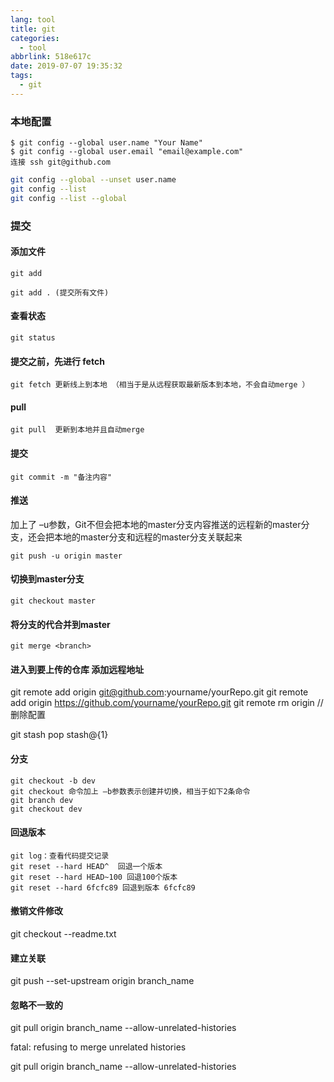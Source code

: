 ```yaml
---
lang: tool
title: git 
categories:
  - tool
abbrlink: 518e617c
date: 2019-07-07 19:35:32
tags:
  - git
---
```



### 本地配置
```
$ git config --global user.name "Your Name"
$ git config --global user.email "email@example.com"
连接 ssh git@github.com
```
<!--more-->

```bash
git config --global --unset user.name 
git config --list
git config --list --global
```

### 提交
#### 添加文件
```
git add 

git add . (提交所有文件)
```

#### 查看状态
```
git status
```

#### 提交之前，先进行 fetch
```
git fetch 更新线上到本地 （相当于是从远程获取最新版本到本地，不会自动merge ）
```

#### pull
```
git pull  更新到本地并且自动merge
```

#### 提交
```
git commit -m "备注内容"
```

#### 推送 
加上了 –u参数，Git不但会把本地的master分支内容推送的远程新的master分支，还会把本地的master分支和远程的master分支关联起来
```
git push -u origin master
```

#### 切换到master分支
```
git checkout master
```

#### 将<branch>分支的代合并到master
```
git merge <branch>
```
 
#### 进入到要上传的仓库 添加远程地址
git remote add origin git@github.com:yourname/yourRepo.git 
git remote add origin https://github.com/yourname/yourRepo.git
git remote rm origin //删除配置

git stash pop stash@{1}

#### 分支 
```
git checkout -b dev 
git checkout 命令加上 –b参数表示创建并切换，相当于如下2条命令
git branch dev
git checkout dev
```

#### 回退版本
```
git log：查看代码提交记录
git reset --hard HEAD^  回退一个版本
git reset --hard HEAD~100 回退100个版本
git reset --hard 6fcfc89 回退到版本 6fcfc89
```

#### 撤销文件修改
git checkout --readme.txt

#### 建立关联
 git push --set-upstream origin branch_name

#### 忽略不一致的
 git pull origin branch_name --allow-unrelated-histories

fatal: refusing to merge unrelated histories


git pull origin branch_name --allow-unrelated-histories

